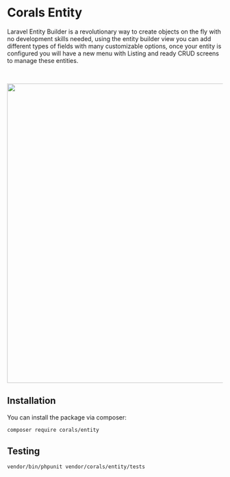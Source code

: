 # Corals Entity
Laravel Entity Builder is a revolutionary way to create objects on the fly with no development skills needed, using the entity builder view you can add different types of fields with many customizable options, once your entity is configured you will have a new menu with Listing and ready CRUD screens to manage these entities.
<p>&nbsp;</p>

<p><img src="https://www.laraship.com/wp-content/uploads/2020/10/laravel_entity_creator--770x1024.png" alt="" width="700"></p>

## Installation

You can install the package via composer:

```bash
composer require corals/entity
```

## Testing

```bash
vendor/bin/phpunit vendor/corals/entity/tests 
```
